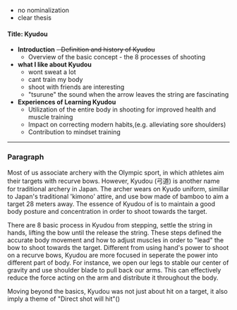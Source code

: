 - no nominalization
- clear thesis

#### Title: Kyudou

-  **Introduction**
    ~~- Definition and history of Kyudou~~
    - Overview of the basic concept - the 8 processes of shooting
- **what I like about Kyudou**
    - wont sweat a lot
    - cant train my body
    - shoot with friends are interesting
    - "tsurune" the sound when the arrow leaves the string are fascinating
- **Experiences of Learning Kyudou**
    - Utilization of the entire body in shooting for improved health and muscle training
    - Impact on correcting modern habits,(e.g. alleviating sore shoulders)
    - Contribution to mindset training

---

### Paragraph

Most of us associate archery with the Olympic sport, in which athletes aim their targets with recurve bows. However, Kyudou (弓道) is another name for traditional archery in Japan. The archer wears on Kyudo uniform, simillar to Japan's traditional 'kimono' attire, and use bow made of bamboo to aim a target 28 meters away. The essence of Kyudou of is to maintain a good body posture and concentration in order to shoot towards the target.

There are 8 basic process in Kyudou from stepping, settle the string in hands, lifting the bow until the release the string. These steps defined the accurate body movement and how to adjust muscles in order to "lead" the bow to shoot towards the target. Different from using hand's power to shoot on a recurve bows, Kyudou are more focused in seperate the power into different part of body. For instance, we open our legs to stable our center of gravity and use shoulder blade to pull back our arms. This can effectively reduce the force acting on the arm and distribute it throughout the body.

Moving beyond the basics, Kyudou was not just about hit on a target, it also imply a theme of "Direct shot will hit"()

